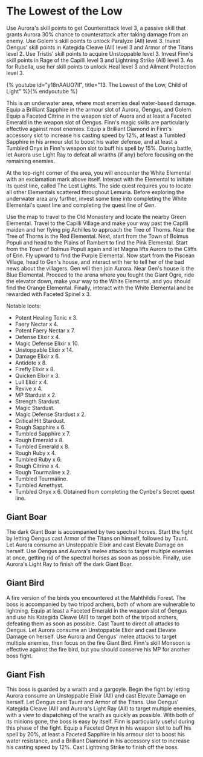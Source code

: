 # The Lowest of the Low

Use Aurora's skill points to get Counterattack level 3, a passive skill that
grants Aurora 30% chance to counterattack after taking damage from an enemy. Use
Golem's skill points to unlock Paralyze (All) level 3. Invest Óengus' skill
points in Kategida Cleave (All) level 3 and Armor of the Titans level 2. Use
Tristis' skill points to acquire Unstoppable level 3. Invest Finn's skill points
in Rage of the Capilli level 3 and Lightning Strike (All) level 3. As for
Rubella, use her skill points to unlock Heal level 3 and Ailment Protection
level 3.

{% youtube id="y18nAAUO7lI", title="13. The Lowest of the Low, Child of Light" %}{% endyoutube %}

This is an underwater area, where most enemies deal water-based damage. Equip a
Brilliant Sapphire in the armour slot of Aurora, Óengus, and Golem. Equip a
Faceted Citrine in the weapon slot of Auora and at least a Faceted Emerald in
the weapon slot of Óengus. Finn's magic skills are particularly effective
against most enemies. Equip a Brilliant Diamond in Finn's accessory slot to
increase his casting speed by 12%, at least a Tumbled Sapphire in his armour
slot to boost his water defense, and at least a Tumbled Onyx in Finn's weapon
slot to buff his spell by 15%. During battle, let Aurora use Light Ray to defeat
all wraiths (if any) before focusing on the remaining enemies.

At the top-right corner of the area, you will encounter the White Elemental with
an exclamation mark above itself. Interact with the Elemental to initiate its
quest line, called The Lost Lights. The side quest requires you to locate all
other Elementals scattered throughout Lemuria. Before exploring the underwater
area any further, invest some time into completing the White Elemental's quest
line and completing the quest line of Gen.

Use the map to travel to the Old Monastery and locate the nearby Green
Elemental. Travel to the Capilli Village and make your way past the Capilli
maiden and her flying pig Achilles to approach the Tree of Thorns. Near the Tree
of Thorns is the Red Elemental. Next, start from the Town of Bolmus Populi and
head to the Plains of Rambert to find the Pink Elemental. Start from the Town of
Bolmus Populi again and let Magna lifts Aurora to the Cliffs of Erin. Fly upward
to find the Purple Elemental. Now start from the Piscean Village, head to Gen's
house, and interact with her to tell her of the bad news about the villagers.
Gen will then join Aurora. Near Gen's house is the Blue Elemental. Proceed to
the arena where you fought the Giant Ogre, ride the elevator down, make your way
to the White Elemental, and you should find the Orange Elemental. Finally,
interact with the White Elemental and be rewarded with Faceted Spinel x 3.

Notable loots:

-   Potent Healing Tonic x 3.
-   Faery Nectar x 4.
-   Potent Faery Nectar x 7.
-   Defense Elixir x 4.
-   Magic Defense Elixir x 10.
-   Unstoppable Elixir x 14.
-   Damage Elixir x 6.
-   Antidote x 8.
-   Firefly Elixir x 8.
-   Quicken Elixir x 3.
-   Lull Elixir x 4.
-   Revive x 4.
-   MP Stardust x 2.
-   Strength Stardust.
-   Magic Stardust.
-   Magic Defense Stardust x 2.
-   Critical Hit Stardust.
-   Rough Sapphire x 6.
-   Tumbled Sapphire x 7.
-   Rough Emerald x 8.
-   Tumbled Emerald x 8.
-   Rough Ruby x 4.
-   Tumbled Ruby x 6.
-   Rough Citrine x 4.
-   Rough Tourmaline x 2.
-   Tumbled Tourmaline.
-   Tumbled Amethyst.
-   Tumbled Onyx x 6. Obtained from completing the Cynbel's Secret quest line.

## Giant Boar

The dark Giant Boar is accompanied by two spectral horses. Start the fight by
letting Óengus cast Armor of the Titans on himself, followed by Taunt. Let
Aurora consume an Unstoppable Elixir and cast Elevate Damage on herself. Use
Óengus and Aurora's melee attacks to target multiple enemies at once, getting
rid of the spectral horses as soon as possible. Finally, use Aurora's Light Ray
to finish off the dark Giant Boar.

## Giant Bird

A fire version of the birds you encountered at the Mahthildis Forest. The boss
is accompanied by two tripod archers, both of whom are vulnerable to lightning.
Equip at least a Faceted Emerald in the weapon slot of Óengus and use his
Kategida Cleave (All) to target both of the tripod archers, defeating them as
soon as possible. Cast Taunt to direct all attacks to Óengus. Let Aurora consume
an Unstoppable Elixir and cast Elevate Damage on herself. Use Aurora and Óengus'
melee attacks to target multiple enemies, then focus on the fire Giant Bird.
Finn's skill Monsoon is effective against the fire bird, but you should conserve
his MP for another boss fight.

## Giant Fish

This boss is guarded by a wraith and a gargoyle. Begin the fight by letting
Aurora consume an Unstoppable Elixir (All) and cast Elevate Damage on herself.
Let Óengus cast Taunt and Armor of the Titans. Use Óengus' Kategida Cleave (All)
and Aurora's Light Ray (All) to target multiple enemies, with a view to
dispatching of the wraith as quickly as possible. With both of its minions gone,
the boss is easy by itself. Finn is particularly useful during this phase of the
fight. Equip a Faceted Onyx in his weapon slot to buff his spell by 20%, at
least a Faceted Sapphire in his armour slot to boost his water resistance, and a
Brilliant Diamond in his accessory slot to increase his casting speed by 12%.
Cast Lightning Strike to finish off the boss.
